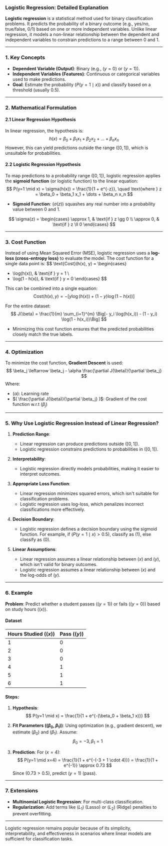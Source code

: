 ### Logistic Regression: Detailed Explanation

**Logistic regression** is a statistical method used for binary classification problems. It predicts the probability of a binary outcome (e.g., yes/no, true/false, 0/1) based on one or more independent variables. Unlike linear regression, it models a non-linear relationship between the dependent and independent variables to constrain predictions to a range between 0 and 1.

---

### 1. **Key Concepts**

- **Dependent Variable (Output)**: Binary (e.g., $( y = 0 )$ or $( y = 1 )$).
- **Independent Variables (Features)**: Continuous or categorical variables used to make predictions.
- **Goal**: Estimate the probability $( P(y=1 \mid x) )$ and classify based on a threshold (usually 0.5).

---

### 2. **Mathematical Formulation**

#### 2.1 **Linear Regression Hypothesis**
In linear regression, the hypothesis is:
$$
h(x) = \beta_0 + \beta_1 x_1 + \beta_2 x_2 + \dots + \beta_n x_n
$$
However, this can yield predictions outside the range $([0, 1])$, which is unsuitable for probabilities.

#### 2.2 **Logistic Regression Hypothesis**
To map predictions to a probability range $([0, 1])$, logistic regression applies the **sigmoid function** (or logistic function) to the linear equation:
$$
P(y=1 \mid x) = \sigma(h(x)) = \frac{1}{1 + e^{-z}}, \quad \text{where } z = \beta_0 + \beta_1 x_1 + \dots + \beta_n x_n
$$

- **Sigmoid Function**: $( \sigma(z) )$ squashes any real number into a probability value between 0 and 1.
  
$$
\sigma(z) =
\begin{cases} 
\approx 1, & \text{if } z \gg 0 \\
\approx 0, & \text{if } z \ll 0
\end{cases}
$$

---

### 3. **Cost Function**

Instead of using Mean Squared Error (MSE), logistic regression uses a **log-loss (cross-entropy loss)** to evaluate the model. The cost function for a single data point is:
$$
\text{Cost}(h(x), y) = 
\begin{cases} 
- \log(h(x)), & \text{if } y = 1 \\
- \log(1 - h(x)), & \text{if } y = 0
\end{cases}
$$

This can be combined into a single equation:
$$
\text{Cost}(h(x), y) = - \big[ y \log(h(x)) + (1-y) \log(1 - h(x)) \big]
$$

For the entire dataset:
$$
J(\beta) = \frac{1}{m} \sum_{i=1}^{m} \Big[- y_i \log(h(x_i)) - (1 - y_i) \log(1 - h(x_i))\Big]
$$

- Minimizing this cost function ensures that the predicted probabilities closely match the true labels.

---

### 4. **Optimization**

To minimize the cost function, **Gradient Descent** is used:
$$
\beta_j \leftarrow \beta_j - \alpha \frac{\partial J(\beta)}{\partial \beta_j}
$$
Where:
- $( \alpha )$: Learning rate
- $( \frac{\partial J(\beta)}{\partial \beta_j} )$: Gradient of the cost function w.r.t $( \beta_j )$

---

### 5. **Why Use Logistic Regression Instead of Linear Regression?**

1. **Prediction Range**:
   - Linear regression can produce predictions outside $([0, 1])$.
   - Logistic regression constrains predictions to probabilities in $([0, 1])$.

2. **Interpretability**:
   - Logistic regression directly models probabilities, making it easier to interpret outcomes.

3. **Appropriate Loss Function**:
   - Linear regression minimizes squared errors, which isn't suitable for classification problems.
   - Logistic regression uses log-loss, which penalizes incorrect classifications more effectively.

4. **Decision Boundary**:
   - Logistic regression defines a decision boundary using the sigmoid function. For example, if $( P(y=1 \mid x) > 0.5 )$, classify as $( 1 )$, else classify as $( 0 )$.

5. **Linear Assumptions**:
   - Linear regression assumes a linear relationship between $( x )$ and $( y )$, which isn't valid for binary outcomes.
   - Logistic regression assumes a linear relationship between $( x )$ and the log-odds of $( y )$.

---

### 6. **Example**

**Problem**: Predict whether a student passes ($( y=1 )$) or fails ($( y=0 )$) based on study hours ($( x )$).

#### Dataset
| Hours Studied ($( x )$) | Pass ($( y )$) |
|-------------------------|----------------|
| 1                       | 0              |
| 2                       | 0              |
| 3                       | 0              |
| 4                       | 1              |
| 5                       | 1              |
| 6                       | 1              |

#### Steps:
1. **Hypothesis**:
   $$
   P(y=1 \mid x) = \frac{1}{1 + e^{-(\beta_0 + \beta_1 x)}}
   $$

2. **Fit Parameters ($( \beta_0, \beta_1 )$)**:
   Using optimization (e.g., gradient descent), we estimate $( \beta_0 )$ and $( \beta_1 )$. Assume:
   $$
   \beta_0 = -3, \, \beta_1 = 1
   $$

3. **Prediction**:
   For $( x = 4 )$:
   $$
   P(y=1 \mid x=4) = \frac{1}{1 + e^{-(-3 + 1 \cdot 4)}} = \frac{1}{1 + e^{-1}} \approx 0.73
   $$
   Since $( 0.73 > 0.5 )$, predict $( y = 1 )$ (pass).

---

### 7. **Extensions**
- **Multinomial Logistic Regression**: For multi-class classification.
- **Regularization**: Add terms like $( L_1 )$ (Lasso) or $( L_2 )$ (Ridge) penalties to prevent overfitting.

---

Logistic regression remains popular because of its simplicity, interpretability, and effectiveness in scenarios where linear models are sufficient for classification tasks.